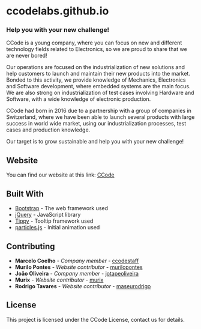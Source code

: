 # ccodelabs.github.io

### Help you with your new challenge!
CCode is a young company, where you can focus on new and different technology fields related to Electronics, so we are proud to share that we are never bored!

Our operations are focused on the industrialization of new solutions and help customers to launch and maintain their new products into the market. Bonded to this activity, we provide knowledge of Mechanics, Electronics and Software development, where embedded systems are the main focus. We are also strong on industrialization of test cases involving Hardware and Software, with a wide knowledge of electronic production.

CCode had born in 2016 due to a partnership with a group of companies in Switzerland, where we have been able to launch several products with large success in world wide market, using our industrialization processes, test cases and production knowledge.

Our target is to grow sustainable and help you with your new challenge!

## Website

You can find our website at this link: [CCode](https://ccode.pt)

## Built With

* [Bootstrap](https://getbootstrap.com/) - The web framework used
* [jQuery](https://jquery.com/) - JavaScript library
* [Tippy](https://atomiks.github.io/tippyjs/) - Tooltip framework used
* [particles.js](https://vincentgarreau.com/particles.js/) - Initial animation used

## Contributing

* **Marcelo Coelho** - *Company member* - [ccodestaff](https://github.com/ccodestaff)
* **Murilo Pontes** - *Website contributor* - [murilopontes](https://github.com/murilopontes)
* **João Oliveira** - *Company member* - [jotapeoliveira](https://github.com/jotapeoliveira)
* **Murix** - *Website contributor* - [murix](https://github.com/murix)
* **Rodrigo Tavares** - *Website contributor* - [maseurodrigo](https://github.com/maseurodrigo)

## License

This project is licensed under the CCode License, contact us for details.

